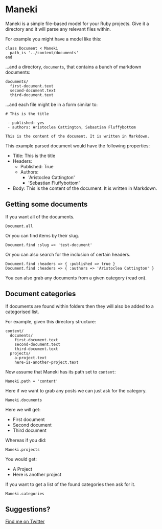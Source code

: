 Maneki
======

Maneki is a simple file-based model for your Ruby projects. Give it a directory and it will parse any relevant files within.

For example you might have a model like this:

    class Document < Maneki
      path_is '../content/documents'
    end

...and a directory, `documents`, that contains a bunch of markdown documents:

    documents/
      first-document.text
      second-document.text
      third-document.text

...and each file might be in a form similar to:

    # This is the title
    
     - published: yes
     - authors: Aristoclea Cattington, Sebastian Fluffybottom
    
    This is the content of the document. It is written in Markdown.

This example parsed document would have the following properties:

 - Title: This is the title
 - Headers:
   - Published: True
   - Authors: 
     - 'Aristoclea Cattington'
     - 'Sebastian Fluffybottom'
 - Body: This is the content of the document. It is written in Markdown.


Getting some documents
----------------------

If you want all of the documents.

    Document.all

Or you can find items by their slug.

    Document.find :slug => 'test-document'
    
Or you can also search for the inclusion of certain headers.

    Document.find :headers => { :published => true }
    Document.find :headers => { :authors => 'Aristoclea Cattington' }

You can also grab any documents from a given category (read on).


Document categories
-------------------

If documents are found within folders then they will also be added to a categorised list.

For example, given this directory structure:

    content/
      documents/
        first-document.text
        second-document.text
        third-document.text
      projects/
        a-project.text
        here-is-another-project.text

Now assume that Maneki has its path set to `content`:

    Maneki.path = 'content'

Here if we want to grab any posts we can just ask for the category.

    Maneki.documents

Here we will get:

 - First document
 - Second document
 - Third document

Whereas if you did:

    Maneki.projects

You would get:

 - A Project
 - Here is another project

If you want to get a list of the found categories then ask for it.

    Maneki.categories


Suggestions?
------------

[Find me on Twitter](http://twitter.com/nathanhoad)